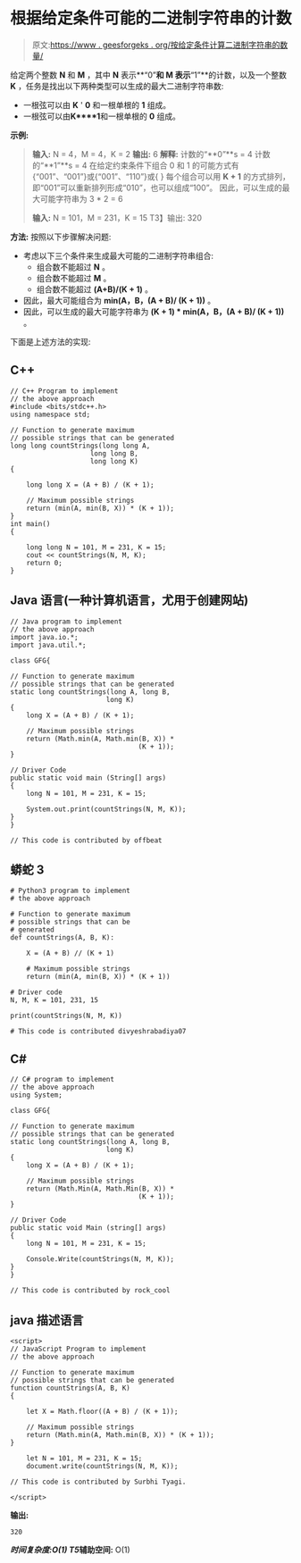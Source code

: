 # 根据给定条件可能的二进制字符串的计数

> 原文:[https://www . geesforgeks . org/按给定条件计算二进制字符串的数量/](https://www.geeksforgeeks.org/count-of-binary-strings-possible-as-per-given-conditions/)

给定两个整数 **N** 和 **M** ，其中 **N** 表示**“0”**和 **M** 表示**“1”**的计数，以及一个整数 **K** ，任务是找出以下两种类型可以生成的最大二进制字符串数:

*   一根弦可以由 **K** ' **0** 和一根单根的 **1** 组成。
*   一根弦可以由**K****1**和一根单根的 **0** 组成。

**示例:**

> **输入:** N = 4，M = 4，K = 2
> **输出:** 6
> **解释:**
> 计数的“**0”**s = 4
> 计数的“**1”**s = 4
> 在给定约束条件下组合 0 和 1 的可能方式有{“001”、“001”}或{“001”、“110”}或{ }
> 每个组合可以用 **K + 1** 的方式排列，即“001”可以重新排列形成“010”，也可以组成“100”。
> 因此，可以生成的最大可能字符串为 3 * 2 = 6
> 
> **输入:** N = 101，M = 231，K = 15
> T3】输出: 320

**方法:**
按照以下步骤解决问题:

*   考虑以下三个条件来生成最大可能的二进制字符串组合:
    *   组合数不能超过 **N** 。
    *   组合数不能超过 **M** 。
    *   组合数不能超过 **(A+B)/(K + 1)** 。
*   因此，最大可能组合为 **min(A，B，(A + B)/ (K + 1))** 。
*   因此，可以生成的最大可能字符串为 **(K + 1) * min(A，B，(A + B)/ (K + 1))** 。

下面是上述方法的实现:

## C++

```
// C++ Program to implement
// the above approach
#include <bits/stdc++.h>
using namespace std;

// Function to generate maximum
// possible strings that can be generated
long long countStrings(long long A,
                    long long B,
                    long long K)
{

    long long X = (A + B) / (K + 1);

    // Maximum possible strings
    return (min(A, min(B, X)) * (K + 1));
}
int main()
{

    long long N = 101, M = 231, K = 15;
    cout << countStrings(N, M, K);
    return 0;
}
```

## Java 语言(一种计算机语言，尤用于创建网站)

```
// Java program to implement
// the above approach
import java.io.*;
import java.util.*;

class GFG{

// Function to generate maximum
// possible strings that can be generated
static long countStrings(long A, long B,
                        long K)
{
    long X = (A + B) / (K + 1);

    // Maximum possible strings
    return (Math.min(A, Math.min(B, X)) *
                                (K + 1));
}

// Driver Code
public static void main (String[] args)
{
    long N = 101, M = 231, K = 15;

    System.out.print(countStrings(N, M, K));
}
}

// This code is contributed by offbeat
```

## 蟒蛇 3

```
# Python3 program to implement 
# the above approach 

# Function to generate maximum 
# possible strings that can be
# generated 
def countStrings(A, B, K): 

    X = (A + B) // (K + 1) 

    # Maximum possible strings 
    return (min(A, min(B, X)) * (K + 1)) 

# Driver code
N, M, K = 101, 231, 15

print(countStrings(N, M, K))

# This code is contributed divyeshrabadiya07
```

## C#

```
// C# program to implement
// the above approach
using System;

class GFG{

// Function to generate maximum
// possible strings that can be generated
static long countStrings(long A, long B,
                        long K)
{
    long X = (A + B) / (K + 1);

    // Maximum possible strings
    return (Math.Min(A, Math.Min(B, X)) *
                                (K + 1));
}

// Driver Code
public static void Main (string[] args)
{
    long N = 101, M = 231, K = 15;

    Console.Write(countStrings(N, M, K));
}
}

// This code is contributed by rock_cool
```

## java 描述语言

```
<script>
// JavaScript Program to implement
// the above approach

// Function to generate maximum
// possible strings that can be generated
function countStrings(A, B, K)
{

    let X = Math.floor((A + B) / (K + 1));

    // Maximum possible strings
    return (Math.min(A, Math.min(B, X)) * (K + 1));
}

    let N = 101, M = 231, K = 15;
    document.write(countStrings(N, M, K));

// This code is contributed by Surbhi Tyagi.

</script>
```

**输出:**

```
320
```

***时间复杂度:**O(1)*
T5**辅助空间:** O(1)